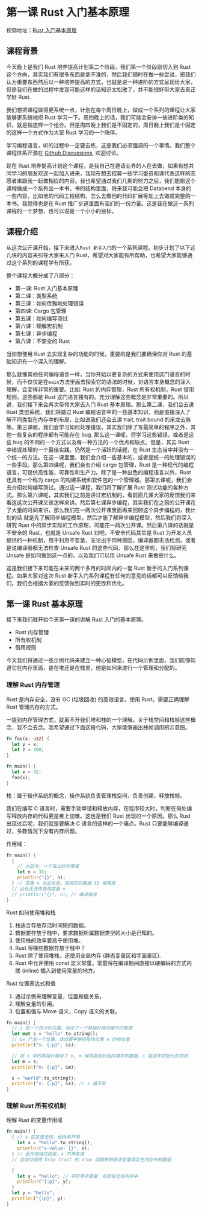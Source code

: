 # 第一课 Rust 入门基本原理

视频地址：[Rust 入门基本原理](https://www.bilibili.com/video/BV1Pg411A7bx)

## 课程背景

今天晚上是我们 Rust 培养提高计划第二个阶段，我们第一个阶段刚切入到 Rust 这个方向，其实我们有很多东西是拿不准的，然后我们随时在做一些尝试，把我们认为重要东西然后以一种培养提高的方式，也就是说一种进阶的方式呈现给大家，但是我们在做的过程中发现可能这样的话知识太松散了，并不能很好带大家去真正学好 Rust.

我们想把课程做得更系统一点，计划在每个周日晚上，做成一个系列的课程让大家能够更系统地把 Rust 学习一下。周四晚上的话，我们可能会安排一些进阶类的知识，就是指这样一个组合。但是周四晚上我们是不固定的，周日晚上我们是个固定的这样一个方式作为大家 Rust 学习的一个陪伴。

学习编程语言，听的过程中一定要去练，这是我们必须强调的一个事情。我们整个课程体系开源在 [Github Discussions](https://github.com/wubx/rust-in-databend/discussions/17), 欢迎讨论。

现在 Rust 培养提高计划这个课程，是我自己在邀请业界的人在去做，如果有想共同学习的朋友欢迎一起加入进来，我现在想去招募一些学习委员和课代表这样的志愿者来跟我一起做相应的内容。我也希望通过我们几期的努力之后，我们能把这个课程做成一个系列出一本书，书的结构里面，将来我可能会把 Databend 本身的一些内容，比如他的代码工程结构，怎么去做他的代码扩展等加上去做成完整的一本书。我觉得也是在 Rust 推广步道里面有我们的一份力量。这是我在做这一系列课程的一个梦想，也可以说是一个小小的目标。

## 课程介绍

从这次公开课开始，接下来进入`Rust 新手入门`的一个系列课程。初步计划了以下这几块的内容来引导大家来入门 Rust，希望对大家能有所帮助，也希望大家能够通过这个系列的课程学有所获。

整个课程大概分成了八部分：

- 第一课: Rust 入门基本原理
- 第二课：类型系统
- 第三课：如何优雅地处理错误
- 第四课: Cargo 包管理
- 第五课：如何编写测试
- 第六课：理解宏机制
- 第七课：异步编程
- 第八课：不安全的 Rust

当你想使用 Rust 去实现复杂的功能的时候，重要的是我们要确保你对 Rust 的基础知识有一个深入的理解。

那么就像其他任何编程语言一样，当你开始以更复杂的方式来使用这门语言的时候，而不仅仅是在`main`方法里面去探索它的语法的时候，对语言本身概念的深入理解，会变得非常的重要。比如: Rust 的内存管理，Rust 所有权机制，Rust 借用规则，这些都是 Rust 这门语言独有的。充分理解这些概念是非常重要的。所以说，我们接下来会再次带领大家去入门 Rust 基本原理。那么第二课，我们会去讲 Rust 类型系统，我们将跳过 Rust 编程语言中的一些基本知识，而是直接深入了解不同类型在内存中的布局，比如说我们还会去讲 trait, trait bound 的来龙去脉等。第三课呢，我们会学习如何处理错误，其实我们除了写最简单的程序之外，其他一些复杂的程序都有可能存在 bug. 那么这一课呢，将学习这些错误，或者是这些 bug 的不同的一个方式以及每一种方法的一个优点和缺点。但是，其实 Rust 中错误处理的一个最佳实践，仍然是一个活跃的话题，在 Rust 生态当中并没有一个统一的方法。在这一课里面，我们会介绍一些基本的，或者是统一的处理错误的一些手段。那么第四课呢，我们会去介绍 cargo 包管理，Rust 是一种现代的编程语言，可提供高性能，可靠性和生产力。除了是一种出色的编程语言以外，Rust 还具有一个称为 cargo 的构建系统和软件包的一个管理器。那第五课呢，我们会去介绍如何编写测试。通过这一课程，我们将了解扩展 Rust 测试功能的各种方式。那么第六课呢，其实我们之前是讲过宏机制的，看前面几课大家的反馈我们来看这这次公开课又该怎样来讲。然后第七课异步编程，其实我们在之前的公开课花了大量的时间来讲，那么我们在一两次公开课里面再来回顾这个异步编程的，我计划的话 就是先了解同步编程模型，然后才能了解异步编程模型，然后我们将深入研究 Rust 中的异步实际的工作原理，可能花一两次公开课。然后第八课的话就是不安全的 Rust，也就是 Unsafe Rust 对吧，不安全代码其实是 Rust 为开发人员提供的一种机制，用于利用不变量，无论出于何种原因，编译器都无法检测，或者是说编译器都无法检查 Unsafe Rust 的这些代码，那么在这里呢，我们将研究 Unsafe 是如何做到这一点的，以及我们可以用 Unsafe Rust 来做些什么。

这是我们接下来可能在未来的两个多月的时间内的一套 Rust 新手的入门系列课程。如果大家对这次 Rust 新手入门系列课程有任何的意见的话都可以反馈给我们，我们会根据大家的反馈做到实时的更改和优化。

## 第一课 Rust 基本原理

接下来我们就开始今天第一课的讲解 Rust 入门的基本原理。

- Rust 内存管理
- 所有权机制
- 借用规则

今天我们将通过一些示例代码来建立一种心智模型，在代码示例里面，我们能够知道它在内存里面，是在堆还是在栈里，他是如何来进行一个管理和分配的。

### 理解 Rust 内存管理

Rust 是内存安全，没有 GC (垃圾回收) 的高效语言。使用 Rust，需要正确理解 Rust 管理内存的方式。

一提到内存管理方式，就离不开我们堆和栈的一个理解。关于栈空间和栈帧这些概念，我不会去念。我希望通过下面这段代码，大家能够画出栈帧调用的示意图。

```Rust
fn foo(x: u32) {
  let y = x;
  let z = 100;
}

fn main() {
  let x = 42;
  foo(x);
}
```

栈：属于操作系统的概念，操作系统负责管理栈空间，负责创建，释放栈帧。

我们在编写 C 语言时，需要手动申请和释放内存，在程序较大时，判断在何处编写释放内存的代码更是难上加难。这也是我们 Rust 出现的一个原因。那么 Rust 出现过后呢，我们就是要解决 C 语言的这样的一个痛点。Rust 只要能够编译通过，多数情况下没有内存问题。

作用域：

```Rust
fn main() {
  {
    // 大括号，一个独立的作用域
    let n = 33;
    println!("{}", n);
  } // 变量 n 在此失效，其绑定的数据 33 被释放
  // 此处无法再使用变量 n
  // println!("{}", n); // 编译错误
}
```

Rust 如何使用堆和栈

1. 栈适合存放存活时间短的数据。
2. 数据要存放于栈中，要求数据所属数据类型的大小是已知的。
3. 使用栈的效率要高于使用堆。
4. Rust 将哪些数据存放于栈中？
5. Rust 除了使用堆栈，还使用全局内存 (静态变量区和字面量区).
6. Rust 中允许使用 const 定义常量。常量将在编译期间直接以硬编码的方式内联 (inline) 插入到使用常量的地方。

Rust 位置表达式和值

1. 通过示例来理解变量，位置和值关系。
2. 理解变量的引用。
3. 位置和值与 Move 语义，Copy 语义的关联。

```Rust
fn main() {
  // s 是一个栈中的位置，保存了一个胖指针指向堆中的数据
  let mut s = "hello".to_string();
  // &s 产生一个位置，该位置中保存指向位置 n 的地址值
  println!("s: {:p}", &s);

  // 将 s 中的胖指针移给了 m, m 保存胖指针指向堆中的数据，s 变回未初始化的状态
  let m = s;
  println!("m: {:p}", &m);

  s = "world".to_string();
  println!("s: {:p}", &s); // s 值不变
}
```

### 理解 Rust 所有权机制

理解 Rust 的变量作用域

```Rust
fn main() {
  { // x 在这里无效，他尚未声明
    let x = "hello".to_string();
    println!("x-value: {}", x);
  } // 此作用域已结束，x 不再有效
  // 会自动调用 Drop trait 的 drop 函数来销毁该变量绑定在内存中的数据

  {
    let y = "hello"; // 字符串字面量，存放在全局内存中
    println!("{:p}", y);
  }
  let y = "hello";
  println!("{:p}", y);
}
```
